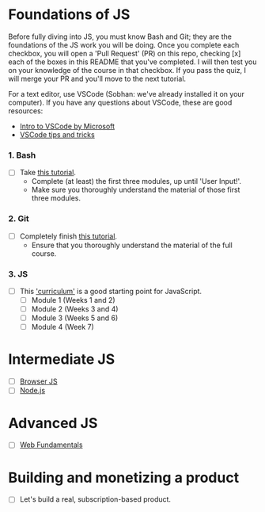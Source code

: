 # Foundations of JS
Before fully diving into JS, you must know Bash and Git; they are the foundations of the JS work you will be doing.
Once you complete each checkbox, you will open a 'Pull Request' (PR) on this repo, checking [x] each of the boxes in this README that you've completed.
I will then test you on your knowledge of the course in that checkbox. If you pass the quiz, I will merge your PR and you'll move to the next tutorial.

For a text editor, use VSCode (Sobhan: we've already installed it on your computer). If you have any questions about VSCode, these are good resources:
  - [Intro to VSCode by Microsoft](https://code.visualstudio.com/docs/introvideos/basics)
  - [VSCode tips and tricks](https://github.com/Microsoft/vscode-tips-and-tricks)

### 1. Bash
- [ ] Take [this tutorial](https://ryanstutorials.net/bash-scripting-tutorial/).
  - Complete (at least) the first three modules, up until 'User Input!'.
  - Make sure you thoroughly understand the material of those first three modules.

### 2. Git
- [ ] Completely finish [this tutorial](https://try.github.io/levels/1/challenges/1).
  - Ensure that you thoroughly understand the material of the full course.

### 3. JS
- [ ] This ['curriculum'](http://javascriptissexy.com/how-to-learn-javascript-properly/) is a good starting point for JavaScript.
  - [ ] Module 1 (Weeks 1 and 2)
  - [ ] Module 2 (Weeks 3 and 4)
  - [ ] Module 3 (Weeks 5 and 6)
  - [ ] Module 4 (Week 7)

# Intermediate JS
- [ ] [Browser JS](https://javascript.info/)
- [ ] [Node.js](https://stackoverflow.com/questions/2353818/how-do-i-get-started-with-node-js)

# Advanced JS
- [ ] [Web Fundamentals](https://developers.google.com/web/fundamentals/)

# Building and monetizing a product
- [ ] Let's build a real, subscription-based product.

